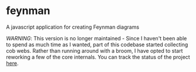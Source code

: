 # feynman
A javascript application for creating Feynman diagrams

*WARNING*: This version is no longer maintained - Since I haven't been able to spend as much time as I wanted,
  part of this codebase started collecting cob webs. Rather than running around with a broom, I have opted 
  to start reworking a few of the core internals. You can track the status of the project [here](https://github.com/AlecAivazis/feynman-node). 
